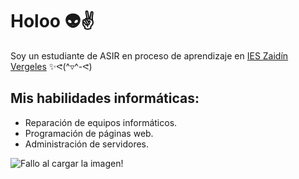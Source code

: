 # Holoo 👽✌️

Soy un estudiante de ASIR en proceso de aprendizaje en [IES Zaidín Vergeles](https://www.ieszaidinvergeles.org/) ✨ᕙ(^▿^-ᕙ)

## Mis habilidades informáticas:

  <!-- lista de elementos -->
- Reparación de equipos informáticos.
- Programación de páginas web.
- Administración de servidores.

<!-- Imagen, aún no funciona el link -->
![Fallo al cargar la imagen!](/home/alumnom/Descargas/G1FTny4WIAAcTaN.jpeg)
